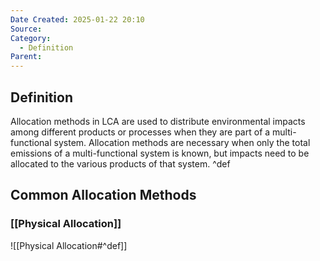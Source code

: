 ```yaml
---
Date Created: 2025-01-22 20:10
Source: 
Category:
  - Definition
Parent:
---
```

## Definition
Allocation methods in LCA are used to distribute environmental impacts among different products or processes when they are part of a multi-functional system. Allocation methods are necessary when only the total emissions of a multi-functional system is known, but impacts need to be allocated to the various products of that system. ^def

## Common Allocation Methods
### [[Physical Allocation]]
![[Physical Allocation#^def]]

